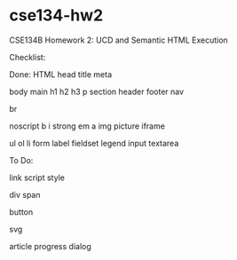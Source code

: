 # cse134-hw2
CSE134B Homework 2: UCD and Semantic HTML Execution

Checklist:

Done:
HTML
head
title
meta

body
main
h1
h2
h3
p
section
header
footer
nav

br

noscript
b
i
strong
em
a
img
picture
iframe

ul
ol
li
form
label
fieldset
legend
input
textarea

To Do:

link
script
style

div
span

button

svg

article
progress
dialog
